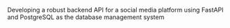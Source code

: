 Developing a robust backend API for a social media platform using FastAPI and PostgreSQL as the database management system
